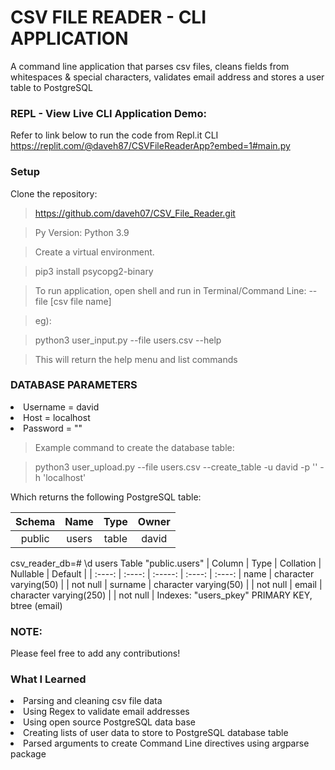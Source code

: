 # CSV FILE READER - CLI APPLICATION
A command line application that parses csv files, cleans fields from whitespaces & special characters, validates email address and stores a user table to PostgreSQL

### REPL - View Live CLI Application Demo:
Refer to link below to run the code from Repl.it CLI
https://replit.com/@daveh87/CSVFileReaderApp?embed=1#main.py

### Setup
Clone the repository:

> https://github.com/daveh07/CSV_File_Reader.git

> Py Version: Python 3.9

> Create a virtual environment.

> pip3 install psycopg2-binary

> To run application, open shell and run in Terminal/Command Line:
> --file [csv file name]

>eg):

> python3 user_input.py --file users.csv --help

> This will return the help menu and list commands

### DATABASE PARAMETERS
<li>Username = david</li>
<li>Host = localhost</li>
<li>Password = ""</li>

>Example command to create the database table:

>python3 user_upload.py --file users.csv --create_table -u david -p '' -h 'localhost'

Which returns the following PostgreSQL table: 


| Schema | Name | Type  | Owner |
| :----: |:----:|:-----:| :----:|
 public | users | table | david

csv_reader_db=# \d users
                       Table "public.users"
 | Column  |          Type          | Collation | Nullable | Default |
 | :----:  |          :----:        |  :-----:  |  :----:  |  :----: |
 name    | character varying(50)  |           | not null | 
 surname | character varying(50)  |           | not null | 
 email   | character varying(250) |           | not null | 
Indexes:
    "users_pkey" PRIMARY KEY, btree (email)


### NOTE:
Please feel free to add any contributions! 

### What I Learned
<li>Parsing and cleaning csv file data</li>
<li>Using Regex to validate email addresses</li>
<li>Using open source PostgreSQL data base</li>
<li>Creating lists of user data to store to PostgreSQL database table</li>
<li>Parsed arguments to create Command Line directives using argparse package</li>
